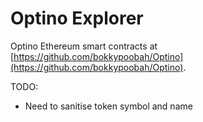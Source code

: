# Optino Explorer

Optino Ethereum smart contracts at [https://github.com/bokkypoobah/Optino](https://github.com/bokkypoobah/Optino).

TODO:
* Need to sanitise token symbol and name
